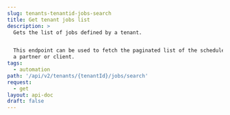 ```yaml
---
slug: tenants-tenantid-jobs-search
title: Get tenant jobs list
description: >
  Gets the list of jobs defined by a tenant.


  This endpoint can be used to fetch the paginated list of the scheduled jobs of
  a partner or client.
tags:
  - automation
path: '/api/v2/tenants/{tenantId}/jobs/search'
request:
  - get
layout: api-doc
draft: false
---
```

